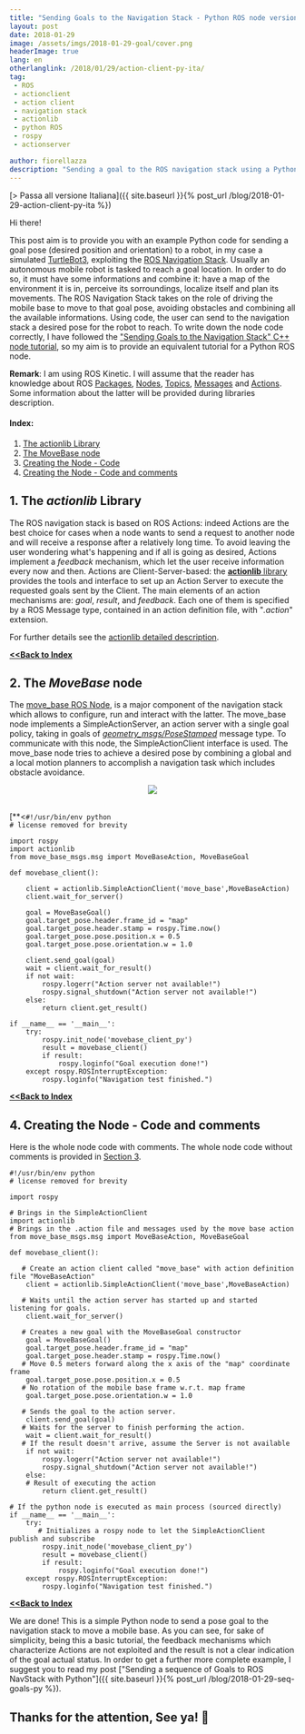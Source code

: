 ```yaml
---
title: "Sending Goals to the Navigation Stack - Python ROS node version"
layout: post
date: 2018-01-29
image: /assets/imgs/2018-01-29-goal/cover.png
headerImage: true
lang: en
otherlanglink: /2018/01/29/action-client-py-ita/
tag:
 - ROS
 - actionclient
 - action client
 - navigation stack
 - actionlib
 - python ROS
 - rospy
 - actionserver

author: fiorellazza
description: "Sending a goal to the ROS navigation stack using a Python node"
---
```

[> Passa all versione Italiana]({{ site.baseurl }}{% post_url /blog/2018-01-29-action-client-py-ita %})

Hi there!

This post aim is to provide you with an example Python code for sending a goal pose (desired position and orientation) to a robot, in my case a simulated [TurtleBot3](http://wiki.ros.org/Robots/TurtleBot), exploiting the [ROS Navigation Stack](http://wiki.ros.org/navigation). 
Usually an autonomous mobile robot is tasked to reach a goal location. In order to do so, it must have some informations and combine it: have a map of the environment it is in, perceive its sorroundings, localize itself and plan its movements. The ROS Navigation Stack takes on the role of driving the mobile base to move to that goal pose, avoiding obstacles and combining all the available informations. 
Using code, the user can send to the navigation stack a desired pose for the robot to reach. To write down the node code correctly, I have followed the ["Sending Goals to the Navigation Stack" C++ node tutorial](http://wiki.ros.org/navigation/Tutorials/SendingSimpleGoals), so my aim is to provide an equivalent tutorial for a Python ROS node.

**Remark**: I am using ROS Kinetic. I will assume that the reader has knowledge about ROS [Packages](http://wiki.ros.org/Packages), [Nodes](http://wiki.ros.org/Nodes), [Topics](http://wiki.ros.org/Topics), [Messages](http://wiki.ros.org/msg) and [Actions](http://wiki.ros.org/actionlib#Overview). Some information about the latter will be provided during libraries description.

#### Index:
1. [The actionlib Library](#1-the-actionlib-library)
2. [The MoveBase node](#2-the-movebase-node)
3. [Creating the Node - Code](#3-creating-the-node---code)
4. [Creating the Node - Code and comments](#4-creating-the-node---code-and-comments)

## 1. The ***actionlib*** Library
The ROS navigation stack is based on ROS Actions: indeed Actions are the best choice for cases when a node wants to send a request to another node and will receive a response after a relatively long time. To avoid leaving the user wondering what's happening and if all is going as desired, Actions implement a *feedback* mechanism, which let the user receive information every now and then. Actions are Client-Server-based: the [**actionlib** library](http://wiki.ros.org/actionlib#Client-Server_Interaction) provides the tools and interface to set up an Action Server to execute the requested goals sent by the Client. The main elements of an action mechanisms are: *goal*, *result*, and *feedback*. Each one of them is specified by a ROS Message type, contained in an action definition file, with "*.action*" extension.

For further details see the [actionlib detailed description](http://wiki.ros.org/actionlib/DetailedDescription).

[**<<Back to Index**](#index)
## 2. The ***MoveBase*** node 
The [move_base ROS Node](http://wiki.ros.org/move_base), is a major component of the navigation stack which allows to configure, run and interact with the latter. The move_base node implements a SimpleActionServer, an action server with a single goal policy, taking in goals of [*geometry_msgs/PoseStamped*](http://docs.ros.org/api/geometry_msgs/html/msg/PoseStamped.html) message type. To communicate with this node, the SimpleActionClient interface is used. The move_base node tries to achieve a desired pose by combining a global and a local motion planners to accomplish a navigation task which includes obstacle avoidance. 
<p align="center"> 
    <image src="/assets/imgs/2018-01-29-goal/movebase.png" /> 
</p>
<br>
[**<<Back to Index**](#index)
## 3. Creating the Node - Code
Here is the whole node code without comments. For comments see [Section 4](#4-creating-the-node---code-and-comments).

```
#!/usr/bin/env python
# license removed for brevity

import rospy
import actionlib
from move_base_msgs.msg import MoveBaseAction, MoveBaseGoal

def movebase_client():

    client = actionlib.SimpleActionClient('move_base',MoveBaseAction)
    client.wait_for_server()

    goal = MoveBaseGoal()
    goal.target_pose.header.frame_id = "map"
    goal.target_pose.header.stamp = rospy.Time.now()
    goal.target_pose.pose.position.x = 0.5
    goal.target_pose.pose.orientation.w = 1.0

    client.send_goal(goal)
    wait = client.wait_for_result()
    if not wait:
        rospy.logerr("Action server not available!")
        rospy.signal_shutdown("Action server not available!")
    else:
        return client.get_result()

if __name__ == '__main__':
    try:
        rospy.init_node('movebase_client_py')
        result = movebase_client()
        if result:
            rospy.loginfo("Goal execution done!")
    except rospy.ROSInterruptException:
        rospy.loginfo("Navigation test finished.")
```

[**<<Back to Index**](#index)
## 4. Creating the Node - Code and comments
Here is the whole node code with comments. The whole node code without comments is provided in [Section 3](#3-creating-the-node---code).

```
#!/usr/bin/env python
# license removed for brevity

import rospy

# Brings in the SimpleActionClient
import actionlib
# Brings in the .action file and messages used by the move base action
from move_base_msgs.msg import MoveBaseAction, MoveBaseGoal

def movebase_client():

   # Create an action client called "move_base" with action definition file "MoveBaseAction"
    client = actionlib.SimpleActionClient('move_base',MoveBaseAction)
 
   # Waits until the action server has started up and started listening for goals.
    client.wait_for_server()

   # Creates a new goal with the MoveBaseGoal constructor
    goal = MoveBaseGoal()
    goal.target_pose.header.frame_id = "map"
    goal.target_pose.header.stamp = rospy.Time.now()
   # Move 0.5 meters forward along the x axis of the "map" coordinate frame 
    goal.target_pose.pose.position.x = 0.5
   # No rotation of the mobile base frame w.r.t. map frame
    goal.target_pose.pose.orientation.w = 1.0

   # Sends the goal to the action server.
    client.send_goal(goal)
   # Waits for the server to finish performing the action.
    wait = client.wait_for_result()
   # If the result doesn't arrive, assume the Server is not available
    if not wait:
        rospy.logerr("Action server not available!")
        rospy.signal_shutdown("Action server not available!")
    else:
    # Result of executing the action
        return client.get_result()   

# If the python node is executed as main process (sourced directly)
if __name__ == '__main__':
    try:
       # Initializes a rospy node to let the SimpleActionClient publish and subscribe
        rospy.init_node('movebase_client_py')
        result = movebase_client()
        if result:
            rospy.loginfo("Goal execution done!")
    except rospy.ROSInterruptException:
        rospy.loginfo("Navigation test finished.")
```

[**<<Back to Index**](#index)

We are done! This is a simple Python node to send a pose goal to the navigation stack to move a mobile base. As you can see, for sake of simplicity, being this a basic tutorial, the feedback mechanisms which characterize Actions are not exploited and the result is not a clear indication of the goal actual status. In order to get a further more complete example, I suggest you to read my post ["Sending a sequence of Goals to ROS NavStack with Python"]({{ site.baseurl }}{% post_url /blog/2018-01-29-seq-goals-py %}).

## Thanks for the attention, See ya! :hibiscus:

